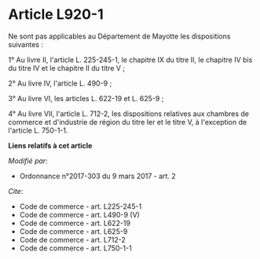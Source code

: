 # Article L920-1

Ne sont pas applicables au Département de Mayotte les dispositions suivantes : 

1° Au livre II, l'article L. 225-245-1, le chapitre IX du titre II, le chapitre IV bis du titre IV et le chapitre II du titre
V ; 

2° Au livre IV, l'article L. 490-9 ; 

3° Au livre VI, les articles L. 622-19 et L. 625-9 ; 

4° Au livre VII, l'article L. 712-2, les dispositions relatives aux chambres de commerce et d'industrie de région du titre
Ier et le titre V, à l'exception de l'article L. 750-1-1.

**Liens relatifs à cet article**

_Modifié par_:

  - Ordonnance n°2017-303 du 9 mars 2017 - art. 2

_Cite_:

  - Code de commerce - art. L225-245-1
  - Code de commerce - art. L490-9 (V)
  - Code de commerce - art. L622-19
  - Code de commerce - art. L625-9
  - Code de commerce - art. L712-2
  - Code de commerce - art. L750-1-1
